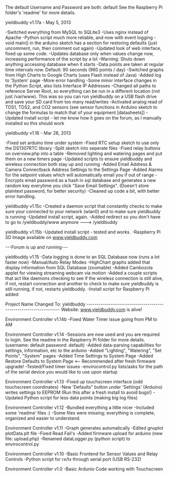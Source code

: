 The default Username and Password are both:   default
See the Raspberry Pi folder's 'readme' for more details.

yieldbuddy v1.17a - May 5, 2013

-Switched everything from MySQL to SQLite3
-Uses nginx instead of Apache 
-Python script much more reliable, and now with event logging
-void main() in the arduino sketch has a section for restoring defaults (just uncomment, run, then comment out again)
-Updated look of web interface, fixed up some code.
-Updates database only when values change now, increasing performance of the script by a lot
-Warning: Shuts down anything accessing database when it starts
-Data points are taken at regular time intervals now. Default: 90 seconds (960 points / day)
-Switched graphs from High Charts to Google Charts (uses Flash instead of Java)
-Added log to 'System' page
-More error handling
-Some minor interface changes in the Python Script, also lists Interface IP Addresses
-Changed all paths to reference Server Root, so everything can be run in a different location (not just /var/www). This was so you can run yieldbuddy on a USB flash drive and save your SD card from too many read/writes
-Activated analog read of TDS1, TDS2, and CO2 sensors (see sensor functions in Arduino sketch to change the formulas to match that of your equipment [datasheets]) 
-Updated install script - let me know how it goes on the forum, as I manually installed so this should work

yieldbuddy v1.16 - Mar 28, 2013

-Fixed set arduino time under system
-Fixed RTC setup sketch to use only the DS1307RTC library
-Split sketch into seperate files
-Fixed relay buttons on overview.php into a table
-Removed lighting and watering pages and put them on a new timers page
-Updated scripts to ensure yieldbuddy and wireless connection both stay up and running
-Added Email Address & Camera Connectback Address Settings to the Settings Page
-Added Alarms for the setpoint values which will automatically email you if out of range
-Encrypts email password as a hash in sql database and generates a new random key everytime you click "Save Email Settings".
(Doesn't store plaintext password, for better security)
-Cleaned up code a bit, with better error handling.

yieldbuddy v1.15c
-Created a daemon script that constantly checks to make sure your connected to your network (wlan0) and to make sure yieldbuddy is running
-Updated install script, again.
-Added redirect so you don't have to go to <ip address>/yieldbuddy/www anymore --->  <ip address>/yieldbuddy

yieldbuddy v1.15b
-Updated install script - tested and works.
-Raspberry Pi SD Image available on www.yieldbuddy.com


---Forum is up and running---


yieldbuddy v1.15
-Data logging is done to an SQL Database now (runs a lot faster now)
-Manual/Auto Relay Modes
-HighChart graphs added that display information from SQL Database (zoomable)
-Added Cambozola applet for viewing streaming webcam via motion
-Added a couple scripts that act like daemons checking to see if the wireless connection is still alive, if not, restart connection and another to check to make sure yieldbuddy is still running, if not, restarts yieldbuddy.
-Install script for Raspberry Pi added


Project Name Changed To: yieldbuddy -----------------------------------------------------------------
Website: www.yieldbuddy.com is alive!


Environment Controller v1.14b
-Fixed Water Timer issue going from PM to AM

Environment Controller v1.14
-Sessions are now used and you are required to login. See the readme in the Raspberry Pi folder for more details.  (username: default  password: default)
-Added data-parsing capabilities for settings, information, etc to the arduino
-Added "Lighting", "Watering", "Set Points", "System" pages
-Added Time Settings to System Page
-Added Restore Defaults to System Page  <--  Recommended after fresh firmware upgrade!
-Tested/Fixed timer issues
-envirocontrol.py lists/asks for the path of the serial device you would like to use upon startup

Environment Controller v1.13
-Fixed up touchscreen interface (odd touchscreen coordinates)
-New 'Defaults" button under 'Settings' (Arduino) writes settings to EEPROM (Run this after a fresh install to avoid bugs!)
-Updated Python script for less data points (making big log files)

Environment Controller v1.12
-Bundled everything a little nicer
-Included some 'readme' files :)
-Some files were missing; everything is complete, organized and easier to understand.

Environment Controller v1.11
-Graph generates automatically
-Edited gnuplot plotData.plt file
-Fixed Read Fail's
-Added firmware upload for arduino (new file: upload.php)
-Renamed dataLogger.py (python script) to envirocontrol.py

Environment Controller v1.10
-Basic Frontend for Sensor Values and Relay Controls
-Python script for rx/tx through serial port (USB RS-232)

Environment Controller v1.0
-Basic Ardunio Code working with Touchscreen
